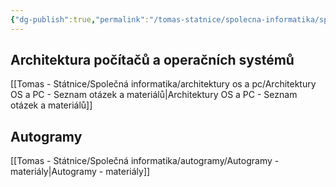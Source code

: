 ```yaml
---
{"dg-publish":true,"permalink":"/tomas-statnice/spolecna-informatika/spolecna-informatika-poznamky-materialy/","tags":["tomas","spolecna_informatika"],"noteIcon":""}
---
```


## Architektura počítačů a operačních systémů
[[Tomas - Státnice/Společná informatika/architektury os a pc/Architektury OS a PC - Seznam otázek a materiálů\|Architektury OS a PC - Seznam otázek a materiálů]]
## Autogramy
[[Tomas - Státnice/Společná informatika/autogramy/Autogramy - materiály\|Autogramy - materiály]]